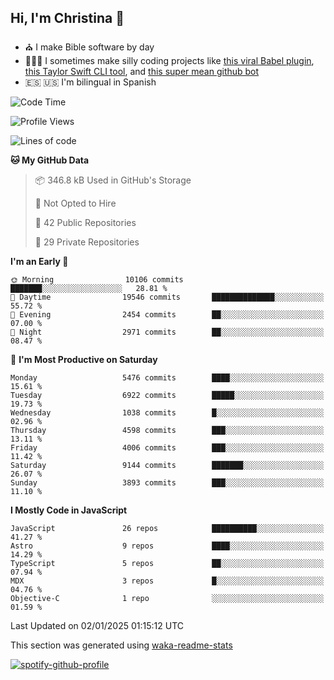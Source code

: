 ## Hi, I'm Christina 👋

- ⛪️ I make Bible software by day
- 👩🏼‍💻 I sometimes make silly coding projects like [this viral Babel plugin](https://www.instagram.com/reel/Cxvwz76vBus/), [this Taylor Swift CLI tool](https://github.com/christina-de-martinez/swift-commits), and [this super mean github bot](https://github.com/christina-de-martinez/roast-my-code)
- 🇪🇸 🇺🇸 I'm bilingual in Spanish

<!--START_SECTION:waka-->
![Code Time](http://img.shields.io/badge/Code%20Time-54%20hrs%2031%20mins-blue)

![Profile Views](http://img.shields.io/badge/Profile%20Views-0-blue)

![Lines of code](https://img.shields.io/badge/From%20Hello%20World%20I%27ve%20Written-22.7%20million%20lines%20of%20code-blue)

**🐱 My GitHub Data** 

> 📦 346.8 kB Used in GitHub's Storage 
 > 
> 🚫 Not Opted to Hire
 > 
> 📜 42 Public Repositories 
 > 
> 🔑 29 Private Repositories 
 > 
**I'm an Early 🐤** 

```text
🌞 Morning                10106 commits       ███████░░░░░░░░░░░░░░░░░░   28.81 % 
🌆 Daytime                19546 commits       ██████████████░░░░░░░░░░░   55.72 % 
🌃 Evening                2454 commits        ██░░░░░░░░░░░░░░░░░░░░░░░   07.00 % 
🌙 Night                  2971 commits        ██░░░░░░░░░░░░░░░░░░░░░░░   08.47 % 
```
📅 **I'm Most Productive on Saturday** 

```text
Monday                   5476 commits        ████░░░░░░░░░░░░░░░░░░░░░   15.61 % 
Tuesday                  6922 commits        █████░░░░░░░░░░░░░░░░░░░░   19.73 % 
Wednesday                1038 commits        █░░░░░░░░░░░░░░░░░░░░░░░░   02.96 % 
Thursday                 4598 commits        ███░░░░░░░░░░░░░░░░░░░░░░   13.11 % 
Friday                   4006 commits        ███░░░░░░░░░░░░░░░░░░░░░░   11.42 % 
Saturday                 9144 commits        ███████░░░░░░░░░░░░░░░░░░   26.07 % 
Sunday                   3893 commits        ███░░░░░░░░░░░░░░░░░░░░░░   11.10 % 
```


**I Mostly Code in JavaScript** 

```text
JavaScript               26 repos            ██████████░░░░░░░░░░░░░░░   41.27 % 
Astro                    9 repos             ████░░░░░░░░░░░░░░░░░░░░░   14.29 % 
TypeScript               5 repos             ██░░░░░░░░░░░░░░░░░░░░░░░   07.94 % 
MDX                      3 repos             █░░░░░░░░░░░░░░░░░░░░░░░░   04.76 % 
Objective-C              1 repo              ░░░░░░░░░░░░░░░░░░░░░░░░░   01.59 % 
```




 Last Updated on 02/01/2025 01:15:12 UTC
<!--END_SECTION:waka-->

This section was generated using [waka-readme-stats](https://github.com/anmol098/waka-readme-stats)

[![spotify-github-profile](https://spotify-github-profile.kittinanx.com/api/view?uid=1228436873&cover_image=true&theme=default&show_offline=false&background_color=121212&interchange=false&bar_color=53b14f&bar_color_cover=false)](https://spotify-github-profile.kittinanx.com/api/view?uid=1228436873&redirect=true)